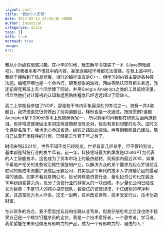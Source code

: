 ```yaml
---
layout: post
title: "我的个人历程"
date: 2024-05-12 14:40:38 +0800
author: imconical
categories: diary
tags: []
math: true
mermaid: true
image:
src:
---
```


我从小对编程很感兴趣。在小学的时候，我去新华书店买了一本《Java游戏编程》，但我根本看不懂其中的内容，甚至连编程环境都无法搭建。在我上高中时，我终于接触到了信息竞赛，当时的编程语言是C++，但学习的内容主要是各种算法题，编程环境也是一个命令行，跟我想象的游戏、网站等酷炫项目相去甚远。我还记得竞赛班上有个同学建了网站，并用Google Analytics之类的工具监控流量，很显然他们对计算机的认知和运用熟练程度已经远远超过了同龄人。

高二上学期我参加了NOIP，那是若干年内印象最深刻的考试之一。初赛一共4道题目，我凭借直觉很快做出了前两道题目，样例也是一次通过，按照惯例2道题Accepted拿下200分基本上就能确保省一， 所以剩余时间我都在研究后面两道题目。但非常遗憾我做出来的这两道题都没有全对，我没有拿到想要的名次。这时文化课排名落下，我也无心参加省选，编程之路就此搁浅。再等到我能自己建站，能自己试着开发程序的时候，已经是工作若干年之后了。

时间来到2024年，世界不知不觉已经剧变。世界首富几经易手，但不管轮到谁，基本都是科技行业的执牛耳者。前一年，科技领域最大的爆发是ChatGPT为代表的人工智能技术，这也成为了资本市场上的最热题材。观察国内最近20年，如果不看地产相关的某些政治属性很强的产业，以解决大众的某个需求为起点并借助互联网的低成本流量扩张成巨无霸公司，其实是那个年代的技术人才跨越阶层的最容易的通道。如果不看互联网公司，目光转移道资管行业，量化投资公司也在最近10年纷纷崭露头角，瓜分了资管行业的非常大的一块蛋糕。不少量化公司已经成长为巨兽：不足10人的核心投研团队，数百亿的资管规模，十亿级别的年净利润，其造富能力令人咋舌。这无一说明，技术改变世界，技术改变行业，技术创造财富。

在非常多的场合，我不愿意提及我的金融从业背景，但我仔细思考之后我也绝不接受自己是一个螺丝钉程序员的定位。我是一个技术爱好者，一个思考者，学习者。我希望能在未来也做出有影响力的产品，成为一个有影响力的、自由的人！